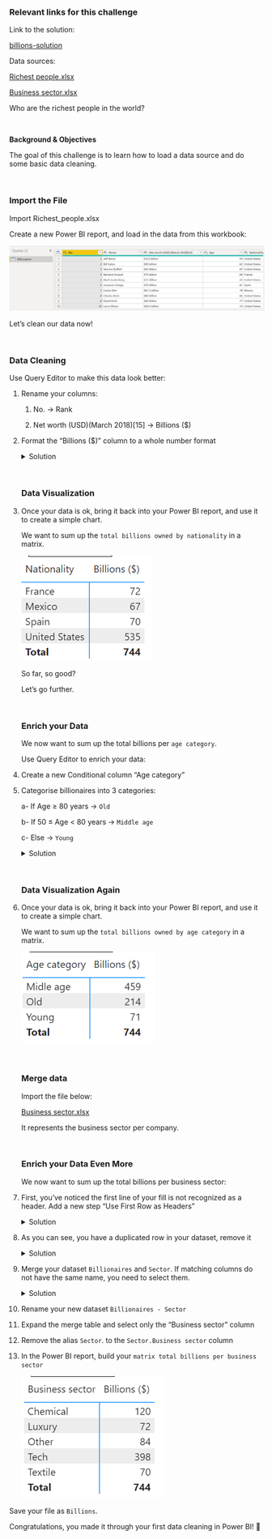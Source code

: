 <div role="tabpanel" class="tab-pane active" id="exercise-solution">
<div id="exercice-content" class="px-5 py-3">


<h3 id="relevant-links-for-this-challenge">Relevant links for this challenge</h3>

<p>Link to the solution:</p>

<p><a href="https://drive.google.com/file/d/1CHlxqit69j7pOBvYzcgEs_Idk0N_6M2v/view?usp=share_link" target="_blank">billions-solution</a></p>

<p>Data sources:</p>

<p><a href="https://wagon-public-datasets.s3.eu-west-1.amazonaws.com/bi-data/Richest_people.xlsx" target="_blank">Richest people.xlsx</a></p>

<p><a href="https://wagon-public-datasets.s3.eu-west-1.amazonaws.com/bi-data/Business_sector.xlsx" target="_blank">Business sector.xlsx</a></p>

<p>Who are the richest people in the world?</p>

<p><br></p>

<p><strong>Background &amp; Objectives</strong></p>

<p>The goal of this challenge is to learn how to load a data source and do some basic data cleaning.</p>

<p><br></p>

<h3 id="import-the-file">Import the File</h3>

<p>Import Richest_people.xlsx</p>

<p>Create a new Power BI report, and load in the data from this workbook:</p>

<p><img src="https://raw.githubusercontent.com/lewagon/data-images/master/bi-data/03-BI/03-Power-Tools-Basics/01-Billions/Untitled.png" alt=""></p>

<p>Let’s clean our data now!</p>

<p><br></p>

<h3 id="data-cleaning">Data Cleaning</h3>

<p>Use Query Editor to make this data look better:</p>

<ol>
<li>
<p>Rename your columns:</p>

<ol>
<li>
<p>No. → Rank</p>
</li>
<li>
<p>Net worth (USD)(March 2018)[15] → Billions ($)</p>
</li>
</ol>
</li>
<li>
<p>Format the “Billions ($)” column to a whole number format</p>

<details>
<summary>Solution</summary>

<ul>
<li>Step 0: Replace the “.” (point) with a “,” (comma) - <em>Warning: ONLY APPLICABLE in countries where the decimal numbers use commas i.e. France</em></li>
<li>Step 1: Replace the word billion with an empty string.</li>
<li>Step 2: Replace the $ symbol with an empty string.</li>
<li>Step 3: Convert the resulting column to a whole number.</li>
</ul>
</details>

<p><br></p>

<h3 id="data-visualization">Data Visualization</h3>
</li>
<li>
<p>Once your data is ok, bring it back into your Power BI report, and use it to create a simple chart.</p>

<p>We want to sum up the&nbsp;<code>total billions owned by nationality</code>&nbsp;in a matrix.</p>

<p><img src="https://raw.githubusercontent.com/lewagon/data-images/master/bi-data/03-BI/03-Power-Tools-Basics/01-Billions/Untitled%201.png" alt=""></p>

<p>So far, so good?</p>

<p>Let’s go further.</p>

<p><br></p>

<h3 id="enrich-your-data">Enrich your Data</h3>

<p>We now want to sum up the total billions per&nbsp;<code>age category</code>.</p>

<p>Use Query Editor to enrich your data:</p>
</li>
<li>
<p>Create a new Conditional column “Age category”</p>
</li>
<li>
<p>Categorise billionaires into 3 categories:</p>

<p>a- If Age ≥ 80 years → <code>Old</code></p>

<p>b- If 50 ≤ Age &lt; 80 years → <code>Middle age</code></p>

<p>c- Else → <code>Young</code></p>

<details>
<summary>Solution</summary>

<ul>
<li>Condition to apply below:
<img src="https://wagon-public-assets.s3.eu-west-3.amazonaws.com/05-Dashboarding/04-Power-BI-1/02-Billions-asset-1-Untitled.png" alt=""></li>
</ul>

</details>

<p><br></p>

<h3 id="data-visualization-again">Data Visualization Again</h3>
</li>
<li>
<p>Once your data is ok, bring it back into your Power BI report, and use it to create a simple chart.</p>

<p>We want to sum up the&nbsp;<code>total billions owned by age category</code>&nbsp;in a matrix.</p>

<p><img src="https://raw.githubusercontent.com/lewagon/data-images/master/bi-data/03-BI/03-Power-Tools-Basics/01-Billions/Untitled%203.png" alt=""></p>

<p><br></p>

<h3 id="merge-data"><strong>Merge data</strong></h3>

<p>Import the file below:</p>

<p><a href="https://wagon-public-datasets.s3.eu-west-1.amazonaws.com/bi-data/Business_sector.xlsx" target="_blank">Business sector.xlsx</a></p>

<p>It represents the business sector per company.</p>

<p><br></p>

<h3 id="enrich-your-data-even-more">Enrich your Data Even More</h3>

<p>We now want to sum up the total billions per business sector:</p>
</li>
<li>
<p>First, you’ve noticed the first line of your fill is not recognized as a header. Add a new step “Use First Row as Headers”</p>

<details>
<summary>Solution</summary>

<p><img src="https://wagon-public-assets.s3.eu-west-3.amazonaws.com/05-Dashboarding/04-Power-BI-1/02-Billions-asset-2-Untitled.png" alt=""></p>

</details>
</li>
<li>
<p>As you can see, you have a duplicated row in your dataset, remove it</p>

<details>
<summary>Solution</summary>

<ul>
<li>Select all columns</li>
<li>Home → Remove rows → Remove duplicates</li>
</ul>
</details>
</li>
<li>
<p>Merge your dataset <code>Billionaires</code> and <code>Sector</code>. If matching columns do not have the same name, you need to select them.</p>

<details>
<summary>Solution</summary>

<p><img src="https://raw.githubusercontent.com/lewagon/data-images/master/bi-data/03-BI/03-Power-Tools-Basics/01-Billions/Untitled%204.png" alt=""></p>

</details>
</li>
<li>
<p>Rename your new dataset <code>Billionaires - Sector</code></p>
</li>
<li>
<p>Expand the merge table and select only the “Business sector” column</p>
</li>
<li>
<p>Remove the alias <code>Sector</code>. to the <code>Sector.Business sector</code> column</p>
</li>
<li>
<p>In the Power BI report, build your&nbsp;<code>matrix total billions per business sector</code></p>

<p><img src="https://raw.githubusercontent.com/lewagon/data-images/master/bi-data/03-BI/03-Power-Tools-Basics/01-Billions/Untitled%205.png" alt=""></p>
</li>
</ol>

<p>Save your file as <code>Billions</code>.</p>

<p>Congratulations, you made it through your first data cleaning in Power BI! 🎉</p>


</div>
</div>